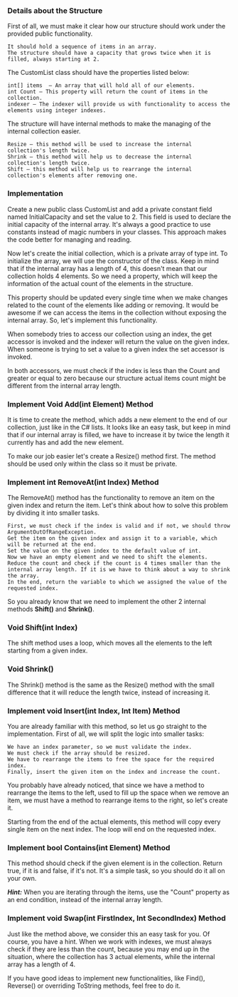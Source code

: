 ### Details about the Structure

First of all, we must make it clear how our structure should work under the provided public functionality.

	It should hold a sequence of items in an array. 
	The structure should have a capacity that grows twice when it is filled, always starting at 2. 

The CustomList class should have the properties listed below:

	int[] items  – An array that will hold all of our elements.
	int Count – This property will return the count of items in the collection.
	indexer – The indexer will provide us with functionality to access the elements using integer indexes.

The structure will have internal methods to make the managing of the internal collection easier.

	Resize – this method will be used to increase the internal collection's length twice.
	Shrink – this method will help us to decrease the internal collection's length twice.
	Shift – this method will help us to rearrange the internal collection's elements after removing one.

### Implementation

Create a new public class CustomList and add a private constant field named InitialCapacity and set the value to 2. This field is used to declare the initial capacity of the internal array. It's always a good practice to use constants instead of magic numbers in your classes.
This approach makes the code better for managing and reading.

Now let's create the initial collection, which is a private array of type int. To initialize the array, we will use the constructor of the class.
Keep in mind that if the internal array has a length of 4, this doesn't mean that our collection holds 4 elements. So we need a property, which will keep the information of the actual count of the elements in the structure.

This property should be updated every single time when we make changes related to the count of the elements like adding or removing.
It would be awesome if we can access the items in the collection without exposing the internal array. So, let's implement this functionality. 

When somebody tries to access our collection using an index, the get accessor is invoked and the indexer will return the value on the given index. When someone is trying to set a value to a given index the set accessor is invoked.

In both accessors, we must check if the index is less than the Count and greater or equal to zero because our structure actual items count might be different from the internal array length.

### Implement Void Add(int Element) Method

It is time to create the method, which adds a new element to the end of our collection, just like in the C# lists. It looks like an easy task, but keep in mind that if our internal array is filled, we have to increase it by twice the length it currently has and add the new element.

To make our job easier let's create a Resize() method first. The method should be used only within the class so it must be private. 

### Implement int RemoveAt(int Index) Method

The RemoveAt() method has the functionality to remove an item on the given index and return the item. Let's think about how to solve this problem by dividing it into smaller tasks.

	First, we must check if the index is valid and if not, we should throw ArgumentOutOfRangeException.
	Get the item on the given index and assign it to a variable, which will be returned at the end.
	Set the value on the given index to the default value of int.
	Now we have an empty element and we need to shift the elements.
	Reduce the count and check if the count is 4 times smaller than the internal array length. If it is we have to think about a way to shrink the array.
	In the end, return the variable to which we assigned the value of the requested index. 

So you already know that we need to implement the other 2 internal methods **Shift()** and **Shrink()**.

### Void Shift(int Index)

The shift method uses a loop, which moves all the elements to the left starting from a given index.

### Void Shrink()

The Shrink() method is the same as the Resize() method with the small difference that it will reduce the length twice, instead of increasing it. 

### Implement void Insert(int Index, Int Item) Method

You are already familiar with this method, so let us go straight to the implementation. First of all, we will split the logic into smaller tasks:

	We have an index parameter, so we must validate the index.
	We must check if the array should be resized.
	We have to rearrange the items to free the space for the required index.
	Finally, insert the given item on the index and increase the count.

You probably have already noticed, that since we have a method to rearrange the items to the left, used to fill up the space when we remove an item, we must have a method to rearrange items to the right, so let's create it.

Starting from the end of the actual elements, this method will copy every single item on the next index. The loop will end on the requested index.

### Implement bool Contains(int Element) Method

This method should check if the given element is in the collection. Return true, if it is and false, if it's not. It's a simple task, so you should do it all on your own.  

***Hint:*** When you are iterating through the items, use the "Count" property as an end condition, instead of the internal array length.

### Implement void Swap(int FirstIndex, Int SecondIndex) Method

Just like the method above, we consider this an easy task for you. Of course, you have a hint. When we work with indexes, we must always check if they are less than the count, because you may end up in the situation, where the collection has 3 actual elements, while the internal array has a length of 4.

If you have good ideas to implement new functionalities, like Find(), Reverse() or overriding ToString methods, feel free to do it.
